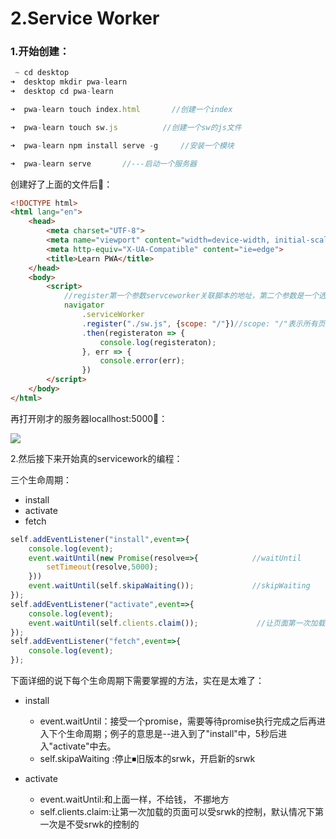 # 2.Service Worker 

### 1.开始创建：

```javascript
 ~ cd desktop           
➜  desktop mkdir pwa-learn
➜  desktop cd pwa-learn

➜  pwa-learn touch index.html       //创建一个index

➜  pwa-learn touch sw.js          //创建一个sw的js文件

➜  pwa-learn npm install serve -g     //安装一个模块

➜  pwa-learn serve       //---启动一个服务器
```

创建好了上面的文件后🤖：

```html
<!DOCTYPE html>
<html lang="en">
    <head>
        <meta charset="UTF-8">
        <meta name="viewport" content="width=device-width, initial-scale=1.0">
        <meta http-equiv="X-UA-Compatible" content="ie=edge">
        <title>Learn PWA</title>
    </head>
    <body>
        <script>
            //register第一个参数servceworker关联脚本的地址，第二个参数是一个选项对象
            navigator
                .serviceWorker
                .register("./sw.js", {scope: "/"})//scope: "/"表示所有页面
                .then(registeraton => {
                    console.log(registeraton);
                }, err => {
                    console.error(err);
                })
        </script>
    </body>
</html>
```

再打开刚才的服务器locallhost:5000🎃：

![](/Users/xuyongqi/Desktop/pwa-learn/PWA/1.png)



2.然后接下来开始真的servicework的编程：

三个生命周期：

- install
- activate
- fetch

```javascript
self.addEventListener("install",event=>{
    console.log(event);
    event.waitUntil(new Promise(resolve=>{            //waitUntil
        setTimeout(resolve,5000);
    }))
    event.waitUntil(self.skipaWaiting());             //skipWaiting
});
self.addEventListener("activate",event=>{            
    console.log(event);
    event.waitUntil(self.clients.claim());             //让页面第一次加载的时候就收srwk控制
});
self.addEventListener("fetch",event=>{
    console.log(event);
});
```

下面详细的说下每个生命周期下需要掌握的方法，实在是太难了：

- install
  - event.waitUntil：接受一个promise，需要等待promise执行完成之后再进入下个生命周期；例子的意思是--进入到了"install"中，5秒后进入"activate"中去。
  - self.skipaWaiting :停止⏹旧版本的srwk，开启新的srwk
  
- activate
  - event.waitUntil:和上面一样，不给钱， 不挪地方
  - self.clients.claim:让第一次加载的页面可以受srwk的控制，默认情况下第一次是不受srwk的控制的


